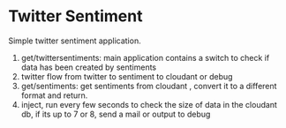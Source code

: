 # Twitter Sentiment

Simple twitter sentiment application.
1. get/twittersentiments: main application contains a switch to check if data has been created by sentiments
2. twitter flow from twitter to sentiment to cloudant or debug
3. get/sentiments: get sentiments from cloudant , convert it to a different format and return.
4. inject, run every few seconds to check the size of data in the cloudant db, if its up to 7 or 8, send a mail or output to debug
